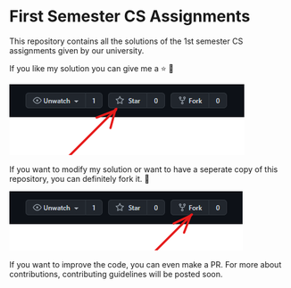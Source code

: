 # First Semester CS Assignments
This repository contains all the solutions of the 1st semester CS assignments given by our university.
  

If you like my solution you can give me a :star: :hugs:

![how to star](https://raw.githubusercontent.com/J16N/First-Semester-CS-Assignments/main/README/star.png)

If you want to modify my solution or want to have a seperate copy of this repository, you can definitely fork it. :slightly_smiling_face:

![how-to-fork](https://raw.githubusercontent.com/J16N/First-Semester-CS-Assignments/main/README/fork.png)

  
If you want to improve the code, you can even make a PR. For more about contributions, contributing guidelines will be posted soon.